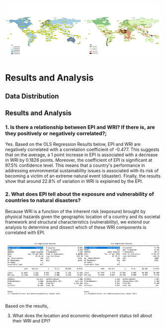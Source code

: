 ![](https://github.com/jsacoba/pai789_finalproject/blob/main/aes-folder/joined_maps.png)


# Results and Analysis



## Data Distribution


## Results and Analysis

### 1. Is there a relationship between EPI and WRI? If there is, are they positively or negatively correlated?;

Yes. Based on the OLS Regression Results below, EPI and WRI are negatively correlated with a correlation coefficient of -0.477. This suggests that on the average, a 1 point increase in EPI is associated with a decrease in WRI by 0.1826 points. Moreover, the coefficient of EPI is significant at 97.5% confidence level. This means that a country's performance in addressing environmental sustainability issues is associated with its risk of becoming a victim of an extreme natural event (disaster). Finally, the results show that around 22.8% of variation in WRI is explained by the EPI. 



###  2. What does EPI tell about the exposure and vulnerability of countries to natural disasters?

Because WRI is a function of the inherent risk (exposure) brought by physical hazards given the geographic location of a country and its societal framework and structural characteristics (vulnerability), we extend our analysis to determine and dissect which of these WRI components is correlated with EPI.

![](https://github.com/jsacoba/pai789_finalproject/blob/main/script5_analyze/a.epi_wri/ols_epi_expo_vul.png)

Based on the results,











3. What does the location and economic development status tell about their WRI and EPI?

